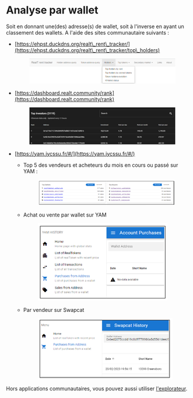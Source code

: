 # Analyse par wallet

Soit en donnant une(des) adresse(s) de wallet, soit à l'inverse en ayant un classement des wallets. A l'aide des sites communautaire suivants :&#x20;

*   [https://ehpst.duckdns.org/realt\_rent\_tracker/](https://ehpst.duckdns.org/realt\_rent\_tracker/top\_holders)

    <figure><img src="../../.gitbook/assets/image (24).png" alt=""><figcaption></figcaption></figure>




*   [https://dashboard.realt.community/rank](https://dashboard.realt.community/rank)

    <figure><img src="../../.gitbook/assets/image (67).png" alt=""><figcaption></figcaption></figure>
* [https://yam.jycssu.fr/#/](https://yam.jycssu.fr/#/)
  *   Top 5 des vendeurs et acheteurs du mois en cours ou passé sur YAM :&#x20;

      <figure><img src="../../.gitbook/assets/image (2).png" alt=""><figcaption></figcaption></figure>
  *   Achat ou vente par wallet sur YAM

      <figure><img src="../../.gitbook/assets/image (11).png" alt=""><figcaption></figcaption></figure>
  *   Par vendeur sur Swapcat

      <figure><img src="../../.gitbook/assets/image (3) (3).png" alt=""><figcaption></figcaption></figure>

Hors applications communautaires, vous pouvez aussi utiliser [l'explorateur](analyse-des-investisseurs.md).

